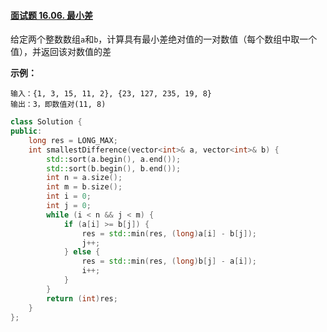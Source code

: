 #### [面试题 16.06. 最小差](https://leetcode.cn/problems/smallest-difference-lcci/)

给定两个整数数组`a`和`b`，计算具有最小差绝对值的一对数值（每个数组中取一个值），并返回该对数值的差

 

**示例：**

```
输入：{1, 3, 15, 11, 2}, {23, 127, 235, 19, 8}
输出：3，即数值对(11, 8)
```

 

```C++
class Solution {
public:
	long res = LONG_MAX;
    int smallestDifference(vector<int>& a, vector<int>& b) {
        std::sort(a.begin(), a.end());
        std::sort(b.begin(), b.end());
        int n = a.size();
        int m = b.size();
        int i = 0;
        int j = 0;
        while (i < n && j < m) {
            if (a[i] >= b[j]) {
                res = std::min(res, (long)a[i] - b[j]);
                j++;
            } else {
                res = std::min(res, (long)b[j] - a[i]);
                i++;
            }
        }
        return (int)res;
    }
};
```

